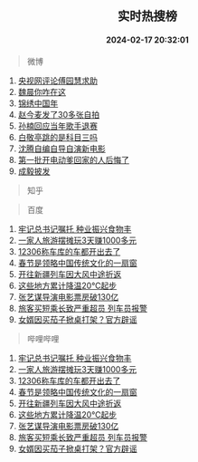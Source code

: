<div align="center"><h2>实时热搜榜</h2><h4>2024-02-17 20:32:01</h4></div>

> 微博  

1. [央视网评论傅园慧求助](https://s.weibo.com/weibo?q=%23%E5%A4%AE%E8%A7%86%E7%BD%91%E8%AF%84%E8%AE%BA%E5%82%85%E5%9B%AD%E6%85%A7%E6%B1%82%E5%8A%A9%23&t=31&band_rank=1&Refer=top)<br />
2. [魏晨你咋在这](https://s.weibo.com/weibo?q=%E9%AD%8F%E6%99%A8%E4%BD%A0%E5%92%8B%E5%9C%A8%E8%BF%99&t=31&band_rank=2&Refer=top)<br />
3. [锦绣中国年](https://s.weibo.com/weibo?q=%23%E9%94%A6%E7%BB%A3%E4%B8%AD%E5%9B%BD%E5%B9%B4%23&t=31&band_rank=3&Refer=top)<br />
4. [赵今麦发了30多张自拍](https://s.weibo.com/weibo?q=%23%E8%B5%B5%E4%BB%8A%E9%BA%A6%E5%8F%91%E4%BA%8630%E5%A4%9A%E5%BC%A0%E8%87%AA%E6%8B%8D%23&t=31&band_rank=4&Refer=top)<br />
5. [孙楠回应当年歌手退赛](https://s.weibo.com/weibo?q=%E5%AD%99%E6%A5%A0%E5%9B%9E%E5%BA%94%E5%BD%93%E5%B9%B4%E6%AD%8C%E6%89%8B%E9%80%80%E8%B5%9B&t=31&band_rank=5&Refer=top)<br />
6. [白敬亭跳的是科目三吗](https://s.weibo.com/weibo?q=%23%E7%99%BD%E6%95%AC%E4%BA%AD%E8%B7%B3%E7%9A%84%E6%98%AF%E7%A7%91%E7%9B%AE%E4%B8%89%E5%90%97%23&t=31&band_rank=6&Refer=top)<br />
7. [沈腾自编自导自演新电影](https://s.weibo.com/weibo?q=%23%E6%B2%88%E8%85%BE%E8%87%AA%E7%BC%96%E8%87%AA%E5%AF%BC%E8%87%AA%E6%BC%94%E6%96%B0%E7%94%B5%E5%BD%B1%23&t=31&band_rank=7&Refer=top)<br />
8. [第一批开电动爹回家的人后悔了](https://s.weibo.com/weibo?q=%23%E7%AC%AC%E4%B8%80%E6%89%B9%E5%BC%80%E7%94%B5%E5%8A%A8%E7%88%B9%E5%9B%9E%E5%AE%B6%E7%9A%84%E4%BA%BA%E5%90%8E%E6%82%94%E4%BA%86%23&t=31&band_rank=8&Refer=top)<br />
9. [成毅披发](https://s.weibo.com/weibo?q=%23%E6%88%90%E6%AF%85%E6%8A%AB%E5%8F%91%23&t=31&band_rank=9&Refer=top)<br />

> 知乎  


> 百度  

1. [牢记总书记嘱托 种业振兴食物丰](https://www.baidu.com/s?wd=%E7%89%A2%E8%AE%B0%E6%80%BB%E4%B9%A6%E8%AE%B0%E5%98%B1%E6%89%98+%E7%A7%8D%E4%B8%9A%E6%8C%AF%E5%85%B4%E9%A3%9F%E7%89%A9%E4%B8%B0&sa=fyb_news&rsv_dl=fyb_news)<br />
2. [一家人旅游摆摊玩3天赚1000多元](https://www.baidu.com/s?wd=%E4%B8%80%E5%AE%B6%E4%BA%BA%E6%97%85%E6%B8%B8%E6%91%86%E6%91%8A%E7%8E%A93%E5%A4%A9%E8%B5%9A1000%E5%A4%9A%E5%85%83&sa=fyb_news&rsv_dl=fyb_news)<br />
3. [12306称车库的车都开出去了](https://www.baidu.com/s?wd=12306%E7%A7%B0%E8%BD%A6%E5%BA%93%E7%9A%84%E8%BD%A6%E9%83%BD%E5%BC%80%E5%87%BA%E5%8E%BB%E4%BA%86&sa=fyb_news&rsv_dl=fyb_news)<br />
4. [春节是领略中国传统文化的一扇窗](https://www.baidu.com/s?wd=%E6%98%A5%E8%8A%82%E6%98%AF%E9%A2%86%E7%95%A5%E4%B8%AD%E5%9B%BD%E4%BC%A0%E7%BB%9F%E6%96%87%E5%8C%96%E7%9A%84%E4%B8%80%E6%89%87%E7%AA%97&sa=fyb_news&rsv_dl=fyb_news)<br />
5. [开往新疆列车因大风中途折返](https://www.baidu.com/s?wd=%E5%BC%80%E5%BE%80%E6%96%B0%E7%96%86%E5%88%97%E8%BD%A6%E5%9B%A0%E5%A4%A7%E9%A3%8E%E4%B8%AD%E9%80%94%E6%8A%98%E8%BF%94&sa=fyb_news&rsv_dl=fyb_news)<br />
6. [这些地方累计降温20℃起步](https://www.baidu.com/s?wd=%E8%BF%99%E4%BA%9B%E5%9C%B0%E6%96%B9%E7%B4%AF%E8%AE%A1%E9%99%8D%E6%B8%A920%E2%84%83%E8%B5%B7%E6%AD%A5&sa=fyb_news&rsv_dl=fyb_news)<br />
7. [张艺谋导演电影票房破130亿](https://www.baidu.com/s?wd=%E5%BC%A0%E8%89%BA%E8%B0%8B%E5%AF%BC%E6%BC%94%E7%94%B5%E5%BD%B1%E7%A5%A8%E6%88%BF%E7%A0%B4130%E4%BA%BF&sa=fyb_news&rsv_dl=fyb_news)<br />
8. [旅客买短乘长致严重超员 列车员报警](https://www.baidu.com/s?wd=%E6%97%85%E5%AE%A2%E4%B9%B0%E7%9F%AD%E4%B9%98%E9%95%BF%E8%87%B4%E4%B8%A5%E9%87%8D%E8%B6%85%E5%91%98+%E5%88%97%E8%BD%A6%E5%91%98%E6%8A%A5%E8%AD%A6&sa=fyb_news&rsv_dl=fyb_news)<br />
9. [女婿因买茄子掀桌打架？官方辟谣](https://www.baidu.com/s?wd=%E5%A5%B3%E5%A9%BF%E5%9B%A0%E4%B9%B0%E8%8C%84%E5%AD%90%E6%8E%80%E6%A1%8C%E6%89%93%E6%9E%B6%EF%BC%9F%E5%AE%98%E6%96%B9%E8%BE%9F%E8%B0%A3&sa=fyb_news&rsv_dl=fyb_news)<br />

> 哔哩哔哩  

1. [牢记总书记嘱托 种业振兴食物丰](https://www.baidu.com/s?wd=%E7%89%A2%E8%AE%B0%E6%80%BB%E4%B9%A6%E8%AE%B0%E5%98%B1%E6%89%98+%E7%A7%8D%E4%B8%9A%E6%8C%AF%E5%85%B4%E9%A3%9F%E7%89%A9%E4%B8%B0&sa=fyb_news&rsv_dl=fyb_news)<br />
2. [一家人旅游摆摊玩3天赚1000多元](https://www.baidu.com/s?wd=%E4%B8%80%E5%AE%B6%E4%BA%BA%E6%97%85%E6%B8%B8%E6%91%86%E6%91%8A%E7%8E%A93%E5%A4%A9%E8%B5%9A1000%E5%A4%9A%E5%85%83&sa=fyb_news&rsv_dl=fyb_news)<br />
3. [12306称车库的车都开出去了](https://www.baidu.com/s?wd=12306%E7%A7%B0%E8%BD%A6%E5%BA%93%E7%9A%84%E8%BD%A6%E9%83%BD%E5%BC%80%E5%87%BA%E5%8E%BB%E4%BA%86&sa=fyb_news&rsv_dl=fyb_news)<br />
4. [春节是领略中国传统文化的一扇窗](https://www.baidu.com/s?wd=%E6%98%A5%E8%8A%82%E6%98%AF%E9%A2%86%E7%95%A5%E4%B8%AD%E5%9B%BD%E4%BC%A0%E7%BB%9F%E6%96%87%E5%8C%96%E7%9A%84%E4%B8%80%E6%89%87%E7%AA%97&sa=fyb_news&rsv_dl=fyb_news)<br />
5. [开往新疆列车因大风中途折返](https://www.baidu.com/s?wd=%E5%BC%80%E5%BE%80%E6%96%B0%E7%96%86%E5%88%97%E8%BD%A6%E5%9B%A0%E5%A4%A7%E9%A3%8E%E4%B8%AD%E9%80%94%E6%8A%98%E8%BF%94&sa=fyb_news&rsv_dl=fyb_news)<br />
6. [这些地方累计降温20℃起步](https://www.baidu.com/s?wd=%E8%BF%99%E4%BA%9B%E5%9C%B0%E6%96%B9%E7%B4%AF%E8%AE%A1%E9%99%8D%E6%B8%A920%E2%84%83%E8%B5%B7%E6%AD%A5&sa=fyb_news&rsv_dl=fyb_news)<br />
7. [张艺谋导演电影票房破130亿](https://www.baidu.com/s?wd=%E5%BC%A0%E8%89%BA%E8%B0%8B%E5%AF%BC%E6%BC%94%E7%94%B5%E5%BD%B1%E7%A5%A8%E6%88%BF%E7%A0%B4130%E4%BA%BF&sa=fyb_news&rsv_dl=fyb_news)<br />
8. [旅客买短乘长致严重超员 列车员报警](https://www.baidu.com/s?wd=%E6%97%85%E5%AE%A2%E4%B9%B0%E7%9F%AD%E4%B9%98%E9%95%BF%E8%87%B4%E4%B8%A5%E9%87%8D%E8%B6%85%E5%91%98+%E5%88%97%E8%BD%A6%E5%91%98%E6%8A%A5%E8%AD%A6&sa=fyb_news&rsv_dl=fyb_news)<br />
9. [女婿因买茄子掀桌打架？官方辟谣](https://www.baidu.com/s?wd=%E5%A5%B3%E5%A9%BF%E5%9B%A0%E4%B9%B0%E8%8C%84%E5%AD%90%E6%8E%80%E6%A1%8C%E6%89%93%E6%9E%B6%EF%BC%9F%E5%AE%98%E6%96%B9%E8%BE%9F%E8%B0%A3&sa=fyb_news&rsv_dl=fyb_news)<br />
